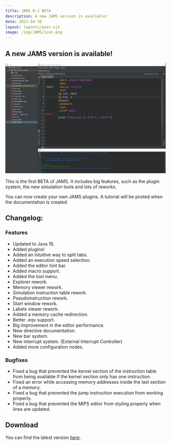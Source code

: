 ```yaml
---
title: JAMS 0.1 BETA
description: A new JAMS version is available!
date: 2021-04-30
layout: layouts/post.njk
image: /img/JAMS/icon.png
---
```


## A new JAMS version is available!

![0.1-BETA](/img/JAMS/update/0.1-BETA.png)

This is the first BETA of JAMS. It includes big features, such as the plugin system, the new simulation tools and
lots of reworks.

You can now create your own JAMS plugins. A tutorial will be posted when the documentation is created.

## Changelog:

### Features
- Updated to Java 16.
- Added plugins!
- Added an intuitive way to split tabs.
- Added an execution speed selection.
- Added the editor hint bar.
- Added macro support.
- Added the tool menu.
- Explorer rework.
- Memory viewer rework.
- Simulation instruction table rework.
- Pseudoinstruction rework.
- Start window rework.
- Labels viewer rework.
- Added a memory cache redirection.
- Better .eqv support.
- Big improvement in the editor performance.
- New directive documentation.
- New bar system.
- New interrupt system. (External Interrupt Controller)
- Added more configuration nodes.

### Bugfixes
- Fixed a bug that prevented the kernel section of the instruction table from being available if the kernel section only has one instruction.
- Fixed an error while accessing memory addresses inside the last section of a memory.
- Fixed a bug that prevented the jump instruction execution from working properly.
- Fixed a bug that prevented the MIPS editor from styling properly when lines are updated.

## Download
You can find the latest version [here](/projects/JAMS).
